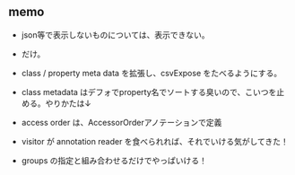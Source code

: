 
## memo

* json等で表示しないものについては、表示できない。
* だけ。

* class / property meta data を拡張し、csvExpose をたべるようにする。
* class metadata はデフォでproperty名でソートする臭いので、こいつを止める。やりかたは↓
* access order は、AccessorOrderアノテーションで定義
* visitor が annotation reader を食べられれば、それでいける気がしてきた！
* groups の指定と組み合わせるだけでやっぱいける！
